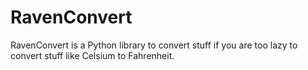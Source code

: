 # RavenConvert
RavenConvert is a Python library to convert stuff if you are too lazy to convert stuff like Celsium to Fahrenheit.
